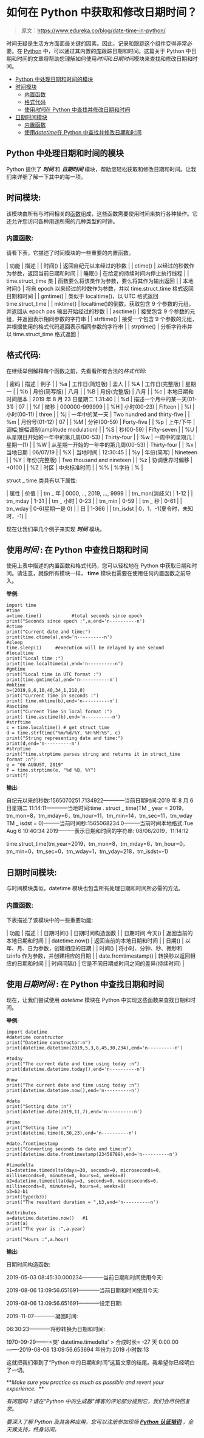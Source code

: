 # 如何在 Python 中获取和修改日期时间？

> 原文：<https://www.edureka.co/blog/date-time-in-python/>

时间无疑是生活方方面面最关键的因素。因此，记录和跟踪这个组件变得非常必要。在 [Python](https://www.edureka.co/blog/python-tutorial/) 中，可以通过其内置的[库](https://www.edureka.co/blog/python-libraries/)跟踪日期和时间。这篇关于 Python 中日期和时间的文章将帮助您理解如何使用*时间*和*日期时间*模块来查找和修改日期和时间。

*   [Python 中处理日期和时间的模块](#modules)
*   [时间模块](#time)
    *   [内置函数](#timefunctions)
    *   [格式代码](#formatcodes)
    *   [使用*时间*在 Python 中查找并修改日期和时间](#timeexamples)
*   [日期时间模块](#datetime)
    *   [内置函数](#datetimefunctions)
    *   [使用*datetime*在 Python 中查找并修改日期和时间](#datetimeexamples)

## **Python 中处理日期和时间的模块**

Python 提供了 ***时间*** 和 ***日期时间*** 模块，帮助您轻松获取和修改日期和时间。让我们来详细了解一下其中的每一项。

## **时间模块:**

该模块由所有与时间相关的[函数](https://www.edureka.co/blog/python-functions)组成，这些函数需要使用时间来执行各种操作。它还允许您访问各种用途所需的几种类型的时钟。

### **内置函数:**

请看下表，它描述了时间模块的一些重要的内置函数。

| 功能 | 描述 |
| 时间() | 返回自纪元以来经过的秒数 |
| ctime() | 以经过的秒数作为参数，返回当前日期和时间 |
| 睡眠() | 在给定的持续时间内停止执行线程 |
| time.struct_time 类 | 函数要么将该类作为参数，要么将其作为输出返回 |
| 本地时间() | 将自 epoch 以来经过的秒数作为参数，并以 time.struct_time 格式返回日期和时间 |
| gmtime() | 类似于 localtime()，以 UTC 格式返回 time.struct_time |
| mktime() | localtime()的倒数。获取包含 9 个参数的元组，并返回从 epoch pas 输出开始经过的秒数 |
| asctime() | 接受包含 9 个参数的元组，并返回表示相同参数的字符串 |
| strftime() | 接受一个包含 9 个参数的元组，并根据使用的格式代码返回表示相同参数的字符串 |
| strptime() | 分析字符串并以 time.struct_time 格式返回 |

## **格式代码:**

在继续举例解释每个函数之前，先看看所有合法的*格式代码*:

| 密码 | 描述 | 例子 |
| %a | 工作日(简短版) | 孟人 |
| %A | 工作日(完整版) | 星期一 |
| %b | 月份(简写版) | 八月 |
| %B | 月份(完整版) | 八月 |
| %c | 本地日期和时间版本 | 2019 年 8 月 23 日星期二 1:31:40 |
| %d | 描述一个月中的某一天(01-31) | 07 |
| %f | 微秒 | 000000-999999 |
| %H | 小时(00-23) | Fifteen |
| %I | 小时(00-11) | three |
| %j | 一年中的某一天 | Two hundred and thirty-five |
| %m | 月份号(01-12) | 07 |
| %M | 分钟(00-59) | Forty-five |
| %p | 上午/下午 | 调幅;振幅调制(amplitude modulation) |
| %S | 秒(00-59) | Fifty-seven |
| %U | 从星期日开始的一年中的第几周(00-53) | Thirty-four |
| %w | 一周中的星期几 | 星期一(1) |
| %W | 从星期一开始的一年中的第几周(00-53) | Thirty-four |
| %x | 当地日期 | 06/07/19 |
| %X | 当地时间 | 12:30:45 |
| %y | 年份(简写) | Nineteen |
| %Y | 年份(完整版) | Two thousand and nineteen |
| %z | 协调世界时偏移 | +0100 |
| %Z | 时区 | 中央标准时间 |
| %% | %字符 | % |

struct _ time 类具有以下属性:

| 属性 | 价值 |
| tm _ 年 | 0000, .., 2019, …, 9999 |
| tm_mon(消歧义) | 1-12 |
| tm_mday | 1-31 |
| tm _ 小时 | 0-23 |
| tm_min | 0-59 |
| tm _ 秒 | 0-61 |
| tm_wday | 0-6(星期一是 0) |
| 日 | 1-366 |
| tm_isdst | 0，1，-1(夏令时，未知时，-1) |

现在让我们举几个例子来实现 ***时间*** 模块。

## **使用*时间* :** 在 Python 中查找日期和时间

使用上表中描述的内置函数和格式代码，您可以轻松地在 Python 中获取日期和时间。请注意，就像所有模块一样， **time** 模块也需要在使用任何内置函数之前导入。

**举例:**

```
import time
#time
a=time.time()           #total seconds since epoch
print("Seconds since epoch :",a,end='n----------n')
#ctime
print("Current date and time:")
print(time.ctime(a),end='n----------n') 
#sleep
time.sleep(1)     #execution will be delayed by one second
#localtime
print("Local time :")
print(time.localtime(a),end='n----------n')
#gmtime
print("Local time in UTC format :")
print(time.gmtime(a),end='n-----------n')
#mktime
b=(2019,8,6,10,40,34,1,218,0)
print("Current Time in seconds :")
print( time.mktime(b),end='n----------n')
#asctime
print("Current Time in local format :")
print( time.asctime(b),end='n----------n')
#strftime
c = time.localtime() # get struct_time
d = time.strftime("%m/%d/%Y, %H:%M:%S", c)
print("String representing date and time:")
print(d,end='n----------n')
#strptime
print("time.strptime parses string and returns it in struct_time format :n")
e = "06 AUGUST, 2019"
f = time.strptime(e, "%d %B, %Y")
print(f)
```

**输出:**

自纪元以来的秒数:1565070251.7134922————当前日期时间:2019 年 8 月 6 日星期二 11:14:11————当地时间:time . struct _ time(TM _ year = 2019，tm_mon=8，tm_mday=6，tm_hour=11，tm_min=14，tm_sec=11，tm_wday TM _ isdst = 0)———当前时间秒:1565068234.0———当前时间本地格式:Tue Aug 6 10:40:34 2019———表示日期和时间的字符串: 08/06/2019，11:14:12

time.struct_time(tm_year=2019，tm_mon=8，tm_mday=6，tm_hour=0，tm_min=0，tm_sec=0，tm_wday=1，tm_yday=218，tm_isdst=-1)

## **日期时间模块:**

与时间模块类似，datetime 模块也包含所有处理日期和时间所必需的方法。

### **内置函数:**

下表描述了该模块中的一些重要功能:

| 功能 | 描述 |
| 日期时间() | 日期时间构造函数 |
| 日期时间.今天() | 返回当前的本地日期和时间 |
| datetime.now() | 返回当前的本地日期和时间 |
| 日期() | 以年、月、日为参数，创建相应的日期 |
| 时间() | 将小时、分钟、秒、微秒和 tzinfo 作为参数，并创建相应的日期 |
| date.fromtimestamp() | 转换秒以返回相应的日期和时间 |
| 时间间隔() | 它是不同日期或时间之间的差异(持续时间) |

## **使用*日期时间* :** 在 Python 中查找日期和时间

现在，让我们尝试使用 *datetime* 模块在 Python 中实现这些函数来查找日期和时间。

**举例:**

```
import datetime
#datetime constructor
print("Datetime constructor:n")
print(datetime.datetime(2019,5,3,8,45,30,234),end='n----------n')

#today
print("The current date and time using today :n")
print(datetime.datetime.today(),end='n----------n')

#now
print("The current date and time using today :n")
print(datetime.datetime.now(),end='n----------n')

#date
print("Setting date :n")
print(datetime.date(2019,11,7),end='n----------n')

#time
print("Setting time :n")
print(datetime.time(6,30,23),end='n----------n')

#date.fromtimestamp
print("Converting seconds to date and time:n")
print(datetime.date.fromtimestamp(23456789),end='n----------n')

#timedelta
b1=datetime.timedelta(days=30, seconds=0, microseconds=0, milliseconds=0, minutes=0, hours=4, weeks=8)
b2=datetime.timedelta(days=3, seconds=0, microseconds=0, milliseconds=0, minutes=0, hours=4, weeks=8)
b3=b2-b1
print(type(b3))
print("The resultant duration = ",b3,end='n----------n')

#attributes
a=datetime.datetime.now()   #1
print(a)
print("The year is :",a.year)

print("Hours :",a.hour)

```

**输出:**

日期时间构造函数:

2019-05-03 08:45:30.000234————当前日期和时间使用今天:

2019-08-06 13:09:56.651691————当前日期和时间使用今天:

2019-08-06 13:09:56.651691————设定日期:

2019-11-07————凝固时间:

06:30:23————将秒转换为日期和时间:

1970-09-29——-<类' datetime.timedelta' > 合成时长= -27 天 0:00:00——-2019-08-06 13:09:56.653694 年份为:2019 小时数:13

这就把我们带到了“Python 中的日期和时间”这篇文章的结尾。我希望你已经明白了一切。

***Make sure you practice as much as possible and revert your experience.*  **

*有问题吗？请在“Python 中的生成器”博客的评论部分提到它，我们会尽快回复您。*

*要深入了解 Python 及其各种应用，您可以注册参加现场 **[Python 认证培训](https://www.edureka.co/data-science-python-certification-course)** ，全天候支持，终身访问。*